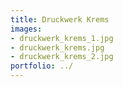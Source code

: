 ```yaml
---
title: Druckwerk Krems
images:
- druckwerk_krems_1.jpg
- druckwerk_krems.jpg
- druckwerk_krems_2.jpg
portfolio: ../
---
```

